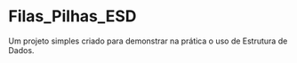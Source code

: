 # Filas_Pilhas_ESD
Um projeto simples criado para demonstrar na prática o uso de Estrutura de Dados.
